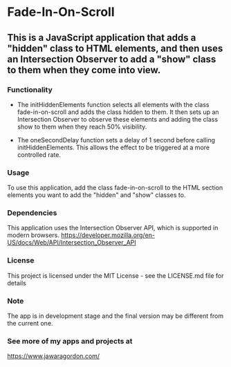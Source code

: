 # Fade-In-On-Scroll 

## This is a JavaScript application that adds a "hidden" class to HTML elements, and then uses an Intersection Observer to add a "show" class to them when they come into view.

### Functionality
- The initHiddenElements function selects all elements with the class fade-in-on-scroll and adds the class hidden to them. It then sets up an Intersection Observer to observe these elements and adding the class show to them when they reach 50% visibility.

- The oneSecondDelay function sets a delay of 1 second before calling initHiddenElements. This allows the effect to be triggered at a more controlled rate. 

### Usage
To use this application, add the class fade-in-on-scroll to the HTML section elements you want to add the "hidden" and "show" classes to.

### Dependencies
This application uses the Intersection Observer API, which is supported in modern browsers. https://developer.mozilla.org/en-US/docs/Web/API/Intersection_Observer_API

### License
This project is licensed under the MIT License - see the LICENSE.md file for details

### Note
The app is in development stage and the final version may be different from the current one.

### See more of my apps and projects at 
https://www.jawaragordon.com/

